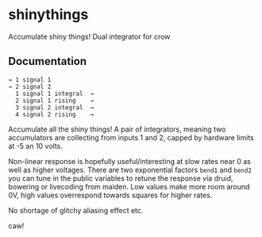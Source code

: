 # shinythings

Accumulate shiny things! Dual integrator for crow

## Documentation

    → 1 signal 1
    → 2 signal 2
      1 signal 1 integral  →
      2 signal 1 rising    →
      3 signal 2 integral  →
      4 signal 2 rising    →

Accumulate all the shiny things! A pair of integrators, meaning two accumulators are collecting from inputs 1 and 2, capped by hardware limits at -5 an 10 volts.

Non-linear response is hopefully useful/interesting at slow rates near 0 as well as higher voltages. There are two exponential factors `bend1` and `bend2` you can tune in the public variables to retune the response via druid, bowering or livecoding from maiden. Low values make more room around 0V, high values overrespond towards squares for higher rates.

No shortage of glitchy aliasing effect etc.

caw!
